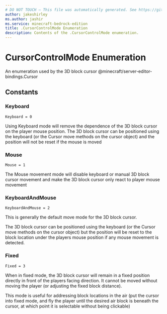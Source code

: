 ```yaml
---
# DO NOT TOUCH — This file was automatically generated. See https://github.com/mojang/minecraftapidocsgenerator to modify descriptions, examples, etc.
author: jakeshirley
ms.author: jashir
ms.service: minecraft-bedrock-edition
title: .CursorControlMode Enumeration
description: Contents of the .CursorControlMode enumeration.
---
```

# CursorControlMode Enumeration

An enumeration used by the 3D block cursor @minecraft/server-editor-bindings.Cursor

## Constants
### **Keyboard**
`Keyboard = 0`

Using Keyboard mode will remove the dependence of the 3D block cursor on the player mouse position.  The 3D block cursor can be positioned using the keyboard (or the Cursor move methods on the cursor object) and the position will not be reset if the mouse is moved
### **Mouse**
`Mouse = 1`

The Mouse movement mode will disable keyboard or manual 3D block cursor movement and make the 3D block cursor only react to player mouse movement
### **KeyboardAndMouse**
`KeyboardAndMouse = 2`

This is generally the default move mode for the 3D block cursor.  

The 3D block cursor can be positioned using the keyboard (or the Cursor move methods on the cursor object) but the position will be reset to the block location under the players mouse position if any mouse movement is detected.
### **Fixed**
`Fixed = 3`

When in fixed mode, the 3D block cursor will remain in a fixed position directly in front of the players facing direction.  It cannot be moved without moving the player (or adjusting the fixed block distance).

This mode is useful for addressing block locations in the air (put the cursor into fixed mode, and fly the player until the desired air block is beneath the cursor, at which point it is selectable without being clickable)
